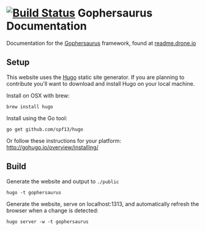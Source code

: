 # [![Build Status](https://drone.io/github.com/gophersaurus/docs/status.png)](https://drone.io/github.com/gophersaurus/docs/latest) Gophersaurus Documentation

Documentation for the [Gophersaurus](https://github.com/gophersaurus/framework) framework, found at [readme.drone.io](https://gophersaurus.github.io/docs)

## Setup

This website uses the [Hugo](https://github.com/spf13/hugo) static site generator. If you are planning to contribute you'll want to download and install Hugo on your local machine.

Install on OSX with brew:

```
brew install hugo
```

Install using the Go tool:

```
go get github.com/spf13/hugo
```

Or follow these instructions for your platform: http://gohugo.io/overview/installing/

## Build

Generate the website and output to `./public`

```
hugo -t gophersaurus
```

Generate the website, serve on localhost:1313, and automatically refresh the browser when a change is detected:

```
hugo server -w -t gophersaurus
```
